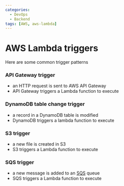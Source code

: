 ```yaml
---
categories:
  - DevOps
  - Backend
tags: [AWS, aws-lambda]
---
```


# AWS Lambda triggers

Here are some common trigger patterns

### API Gateway trigger

- an HTTP request is sent to AWS API Gateway
- API Gateway triggers a Lambda function to execute

### DynamoDB table change trigger

- a record in a DynamoDB table is modified
- DynamoDB triggers a lambda function to execute

### S3 trigger

- a new file is created in S3
- S3 triggers a Lambda function to execute

### SQS trigger

- a new message is added to an [SQS](/DevOps/AWS/AWS_Messaging_services.md#sqs) queue
- SQS triggers a Lambda function to execute
